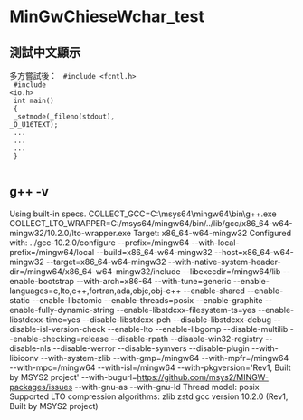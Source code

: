 # MinGwChieseWchar_test
## 測試中文顯示

多方嘗試後：
<code>
#include <fcntl.h><br />
#include <io.h><br />
int main()<br />
{<br />
  _setmode(_fileno(stdout), _O_U16TEXT);<br />
  ...<br />
  ...<br />
  ...<br />
}<br />
</code>
## g++ -v
Using built-in specs.
COLLECT_GCC=C:\msys64\mingw64\bin\g++.exe
COLLECT_LTO_WRAPPER=C:/msys64/mingw64/bin/../lib/gcc/x86_64-w64-mingw32/10.2.0/lto-wrapper.exe
Target: x86_64-w64-mingw32
Configured with: ../gcc-10.2.0/configure --prefix=/mingw64 --with-local-prefix=/mingw64/local --build=x86_64-w64-mingw32 --host=x86_64-w64-mingw32 --target=x86_64-w64-mingw32 --with-native-system-header-dir=/mingw64/x86_64-w64-mingw32/include --libexecdir=/mingw64/lib --enable-bootstrap --with-arch=x86-64 --with-tune=generic --enable-languages=c,lto,c++,fortran,ada,objc,obj-c++ --enable-shared --enable-static --enable-libatomic --enable-threads=posix --enable-graphite --enable-fully-dynamic-string --enable-libstdcxx-filesystem-ts=yes --enable-libstdcxx-time=yes --disable-libstdcxx-pch --disable-libstdcxx-debug --disable-isl-version-check --enable-lto --enable-libgomp --disable-multilib --enable-checking=release --disable-rpath --disable-win32-registry --disable-nls --disable-werror --disable-symvers --disable-plugin --with-libiconv --with-system-zlib --with-gmp=/mingw64 --with-mpfr=/mingw64 --with-mpc=/mingw64 --with-isl=/mingw64 --with-pkgversion='Rev1, Built by MSYS2 project' --with-bugurl=https://github.com/msys2/MINGW-packages/issues --with-gnu-as --with-gnu-ld
Thread model: posix
Supported LTO compression algorithms: zlib zstd
gcc version 10.2.0 (Rev1, Built by MSYS2 project)
